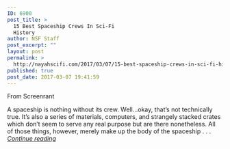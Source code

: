```yaml
---
ID: 6900
post_title: >
  15 Best Spaceship Crews In Sci-Fi
  History
author: NSF Staff
post_excerpt: ""
layout: post
permalink: >
  http://nayahscifi.com/2017/03/07/15-best-spaceship-crews-in-sci-fi-history/
published: true
post_date: 2017-03-07 19:41:59
---
```

From Screenrant

A spaceship is nothing without its crew. Well…okay, that’s not technically true. It’s also a series of materials, computers, and strangely stacked crates which don’t seem to serve any real purpose but are there nonetheless. All of those things, however, merely make up the body of the spaceship . . . <a href="http://screenrant.com/best-spaceship-crews-sci-fi-history/"><em>Continue reading</em></a>